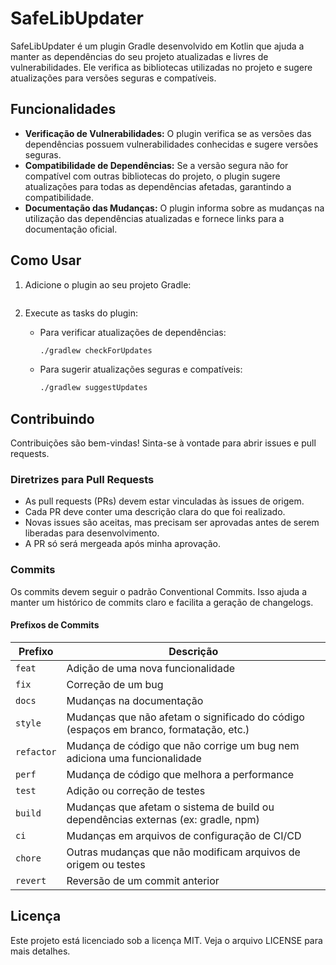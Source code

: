 # SafeLibUpdater

SafeLibUpdater é um plugin Gradle desenvolvido em Kotlin que ajuda a manter as dependências do seu projeto atualizadas e livres de vulnerabilidades. Ele verifica as bibliotecas utilizadas no projeto e sugere atualizações para versões seguras e compatíveis.

## Funcionalidades

- **Verificação de Vulnerabilidades:** O plugin verifica se as versões das dependências possuem vulnerabilidades conhecidas e sugere versões seguras.
- **Compatibilidade de Dependências:** Se a versão segura não for compatível com outras bibliotecas do projeto, o plugin sugere atualizações para todas as dependências afetadas, garantindo a compatibilidade.
- **Documentação das Mudanças:** O plugin informa sobre as mudanças na utilização das dependências atualizadas e fornece links para a documentação oficial.

## Como Usar

1. Adicione o plugin ao seu projeto Gradle:

    ```kotlin
 
    ```

2. Execute as tasks do plugin:

    - Para verificar atualizações de dependências:
        ```sh
        ./gradlew checkForUpdates
        ```

    - Para sugerir atualizações seguras e compatíveis:
        ```sh
        ./gradlew suggestUpdates
        ```

## Contribuindo

Contribuições são bem-vindas! Sinta-se à vontade para abrir issues e pull requests.

### Diretrizes para Pull Requests

- As pull requests (PRs) devem estar vinculadas às issues de origem.
- Cada PR deve conter uma descrição clara do que foi realizado.
- Novas issues são aceitas, mas precisam ser aprovadas antes de serem liberadas para desenvolvimento.
- A PR só será mergeada após minha aprovação.

### Commits

Os commits devem seguir o padrão Conventional Commits. Isso ajuda a manter um histórico de commits claro e facilita a geração de changelogs.

#### Prefixos de Commits

| Prefixo    | Descrição                                                                             |
|------------|---------------------------------------------------------------------------------------|
| `feat`     | Adição de uma nova funcionalidade                                                     |
| `fix`      | Correção de um bug                                                                    |
| `docs`     | Mudanças na documentação                                                              |
| `style`    | Mudanças que não afetam o significado do código (espaços em branco, formatação, etc.) |
| `refactor` | Mudança de código que não corrige um bug nem adiciona uma funcionalidade              |
| `perf`     | Mudança de código que melhora a performance                                           |
| `test`     | Adição ou correção de testes                                                          |
| `build`    | Mudanças que afetam o sistema de build ou dependências externas (ex: gradle, npm)     |
| `ci`       | Mudanças em arquivos de configuração de CI/CD                                         |
| `chore`    | Outras mudanças que não modificam arquivos de origem ou testes                        |
| `revert`   | Reversão de um commit anterior                                                        |


## Licença

Este projeto está licenciado sob a licença MIT. Veja o arquivo LICENSE para mais detalhes.

